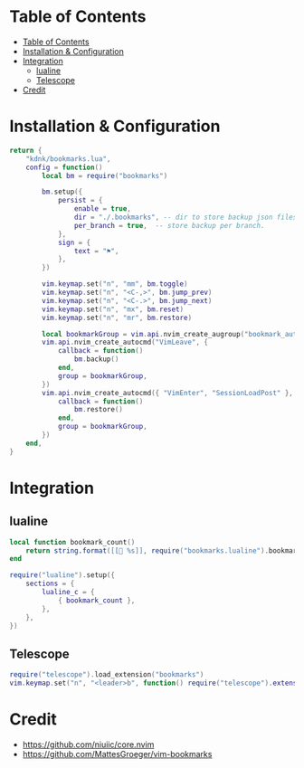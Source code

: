 # Table of Contents

- [Table of Contents](#table-of-contents)
- [Installation & Configuration](#installation--configuration)
- [Integration](#integration)
  - [lualine](#lualine)
  - [Telescope](#telescope)
- [Credit](#credit)

# Installation & Configuration

```lua
return {
    "kdnk/bookmarks.lua",
    config = function()
        local bm = require("bookmarks")

        bm.setup({
            persist = {
                enable = true,
                dir = "./.bookmarks", -- dir to store backup json files for bookmarks
                per_branch = true,  -- store backup per branch.
            },
            sign = {
                text = "⚑",
            },
        })

        vim.keymap.set("n", "mm", bm.toggle)
        vim.keymap.set("n", "<C-,>", bm.jump_prev)
        vim.keymap.set("n", "<C-.>", bm.jump_next)
        vim.keymap.set("n", "mx", bm.reset)
        vim.keymap.set("n", "mr", bm.restore)

        local bookmarkGroup = vim.api.nvim_create_augroup("bookmark_auto_restore", {})
        vim.api.nvim_create_autocmd("VimLeave", {
            callback = function()
                bm.backup()
            end,
            group = bookmarkGroup,
        })
        vim.api.nvim_create_autocmd({ "VimEnter", "SessionLoadPost" }, {
            callback = function()
                bm.restore()
            end,
            group = bookmarkGroup,
        })
    end,
}
```

# Integration

## lualine

```lua
local function bookmark_count()
    return string.format([[📘 %s]], require("bookmarks.lualine").bookmark_count())
end

require("lualine").setup({
    sections = {
        lualine_c = {
            { bookmark_count },
        },
    },
})
```

## Telescope

```lua
require("telescope").load_extension("bookmarks")
vim.keymap.set("n", "<leader>b", function() require("telescope").extensions.bookmarks.list() end)
```

# Credit

-   https://github.com/niuiic/core.nvim
-   https://github.com/MattesGroeger/vim-bookmarks
